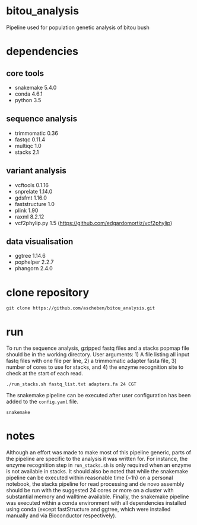 # bitou_analysis
Pipeline used for population genetic analysis of bitou bush
# dependencies
## core tools
* snakemake 5.4.0
* conda 4.6.1
* python 3.5
## sequence analysis
* trimmomatic 0.36
* fastqc 0.11.4
* multiqc 1.0
* stacks 2.1
## variant analysis
* vcftools 0.1.16
* snprelate 1.14.0
* gdsfmt 1.16.0
* faststructure 1.0
* plink 1.90
* raxml 8.2.12
* vcf2phylip.py 1.5 (https://github.com/edgardomortiz/vcf2phylip)
## data visualisation
* ggtree 1.14.6
* pophelper 2.2.7
* phangorn 2.4.0
# clone repository
```
git clone https://github.com/ascheben/bitou_analysis.git
```
# run
To run the sequence analysis, gzipped fastq files and a stacks popmap file should be in the working directory. User arguments: 1) A file listing all input fastq files with one file per line, 2) a trimmomatic adapter fasta file, 3) number of cores to use for stacks, and 4) the enzyme recognition site to check at the start of each read.
```
./run_stacks.sh fastq_list.txt adapters.fa 24 CGT
```
The snakemake pipeline can be executed after user configuration has been added to the `config.yaml` file.
```
snakemake
```
# notes
Although an effort was made to make most of this pipeline generic, parts of the pipeline are specific to the analysis it was written for. For instance, the enzyme recognition step in `run_stacks.sh` is only required when an enzyme is not available in stacks. It should also be noted that while the snakemake pipeline can be executed within reasonable time (~1h) on a personal notebook, the stacks pipeline for read processing and de novo assembly should be run with the suggested 24 cores or more on a cluster with substantial memory and walltime available. Finally, the snakemake pipeline was executed within a conda environment with all dependencies installed using conda (except fastStructure and ggtree, which were installed manually and via Bioconductor respectively).
